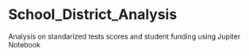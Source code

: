 # School_District_Analysis
Analysis on standarized tests scores and student funding using Jupiter Notebook
